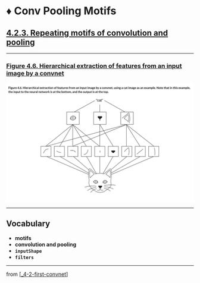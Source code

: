# ♦️ Conv Pooling Motifs

## [**4.2.3.** Repeating motifs of convolution and pooling](https://livebook.manning.com/book/deep-learning-with-javascript/chapter-4/55)

---

### [**Figure 4.6.** Hierarchical extraction of features from an input image by a convnet](https://livebook.manning.com/book/deep-learning-with-javascript/chapter-4/ch04fig06)

<img src="../../../assets/figures/Figure_4-6.png">

---

## **Vocabulary**

- <b>motifs</b>
- <b>convolution and pooling</b>
- <b>`inputShape`</b>
- <b>`filters`</b>

<link rel="stylesheet" type="text/css" media="all" href="../../../assets/css/custom.css" />

---

from [[_4-2-first-convnet]]

[//begin]: # "Autogenerated link references for markdown compatibility"
[_4-2-first-convnet]: _4-2-first-convnet.md "♦️ First ConvNet"
[//end]: # "Autogenerated link references"
